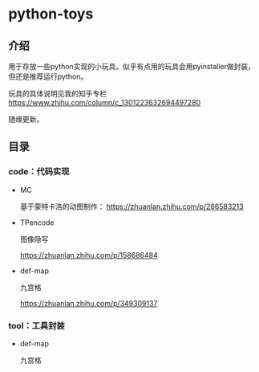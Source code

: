 # python-toys

## 介绍

用于存放一些python实现的小玩具。似乎有点用的玩具会用pyinstaller做封装，但还是推荐运行python。

玩具的具体说明见我的知乎专栏 https://www.zhihu.com/column/c_1301223632694497280

随缘更新。

## 目录

### code：代码实现

- MC

  基于蒙特卡洛的动图制作：
  https://zhuanlan.zhihu.com/p/266583213

- TPencode

  图像隐写

  https://zhuanlan.zhihu.com/p/158686484

- def-map

  九宫格
  
  https://zhuanlan.zhihu.com/p/349309137



### tool：工具封装

- def-map

  九宫格
